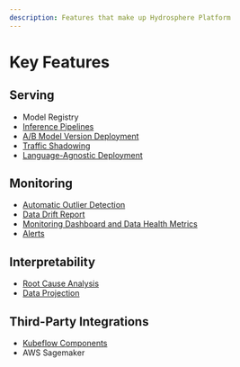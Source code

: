 ```yaml
---
description: Features that make up Hydrosphere Platform
---
```


# Key Features

## Serving

* Model Registry
* [Inference Pipelines](inference-pipelines.md)
* [A/B Model Version Deployment](a-b-model-deployments.md)
* [Traffic Shadowing](traffic-shadowing.md)
* [Language-Agnostic Deployment](language-agnostic.md)

## Monitoring

* [Automatic Outlier Detection](automatic-outlier-detection.md)
* [Data Drift Report](data-drift-report.md)
* [Monitoring Dashboard and Data Health Metrics](monitoring-dashboard.md)
* [Alerts](alerts.md)

## Interpretability

* [Root Cause Analysis](root-cause.md)
* [Data Projection ](data-vizualization.md)

## Third-Party Integrations

* [Kubeflow Components](kubeflow-components.md)
* AWS Sagemaker



